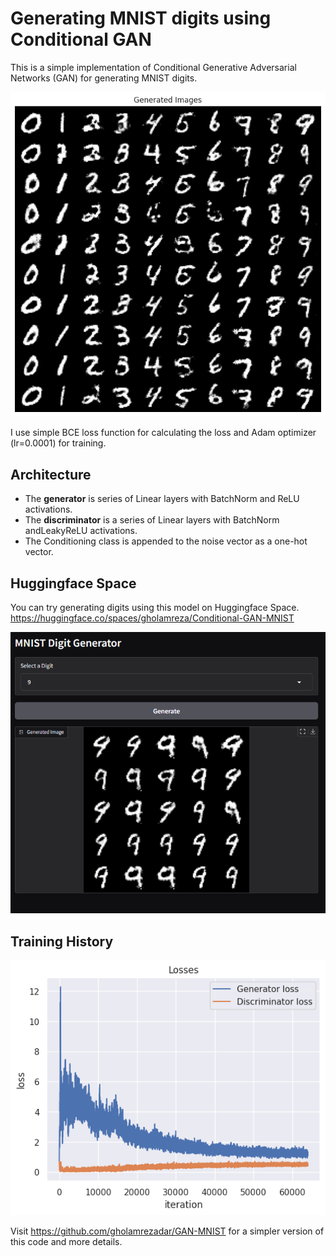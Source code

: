 # Generating MNIST digits using Conditional GAN

This is a simple implementation of Conditional Generative Adversarial Networks (GAN) for generating MNIST digits.

![cover](demos/gen_all_digits.png)

I use simple BCE loss function for calculating the loss and Adam optimizer (lr=0.0001) for training.

## Architecture

- The **generator** is series of Linear layers with BatchNorm and ReLU activations.
- The **discriminator** is a series of Linear layers with BatchNorm andLeakyReLU activations.
- The Conditioning class is appended to the noise vector as a one-hot vector.

## Huggingface Space

You can try generating digits using this model on Huggingface Space.
https://huggingface.co/spaces/gholamreza/Conditional-GAN-MNIST

![Huggingface Space](demos/gradio_app.png)

## Training History

![losses_plot](demos/losses.png)

Visit https://github.com/gholamrezadar/GAN-MNIST for a simpler version of this code and more details.